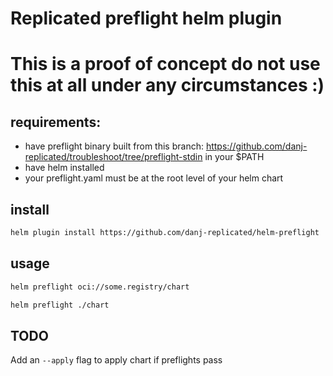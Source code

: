 # Replicated preflight helm plugin

# This is a proof of concept do not use this at all under any circumstances :)

## requirements:

- have preflight binary built from this branch: https://github.com/danj-replicated/troubleshoot/tree/preflight-stdin in your $PATH
- have helm installed
- your preflight.yaml must be at the root level of your helm chart

## install

```bash
helm plugin install https://github.com/danj-replicated/helm-preflight

```

## usage

```bash
helm preflight oci://some.registry/chart

helm preflight ./chart
```

## TODO

Add an `--apply` flag to apply chart if preflights pass